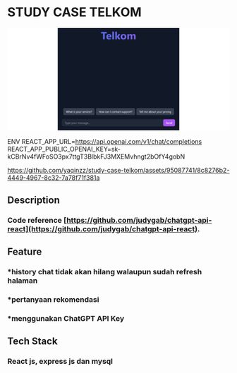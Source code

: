 # STUDY CASE TELKOM

![Portfolio Website Screenshot](client/public/bg.jpg)

ENV
REACT_APP_URL=https://api.openai.com/v1/chat/completions
REACT_APP_PUBLIC_OPENAI_KEY=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

https://github.com/yaqinzz/study-case-telkom/assets/95087741/8c8276b2-4449-4967-8c32-7a78f71f381a


## Description
### Code reference [https://github.com/judygab/chatgpt-api-react](https://github.com/judygab/chatgpt-api-react).

## Feature
### *history chat tidak akan hilang walaupun sudah refresh halaman
### *pertanyaan rekomendasi
### *menggunakan ChatGPT API Key

## Tech Stack
### React js, express js dan mysql


